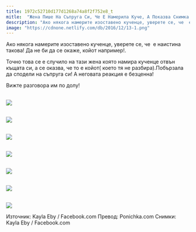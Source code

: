 ```yaml
---
title: 1972c52710d177d1268a74a8f2f752e8_t
mitle:  "Жена Пише На Съпруга Си, Че Е Намерила Куче, А Показва Снимка На Койот, Съпруга Избухва!"
description: "Ако някога намерите изоставено кученце, уверете се, че  е наистина такова! Да не би да се окаже, койот например!. Точно това се е случило на тази жена която намира куч"
image: "https://cdnone.netlify.com/db/2016/12/13-1.png"
---
```


 <p>Ако някога намерите изоставено кученце, уверете се, че  е наистина такова! Да не би да се окаже, койот например!.</p>      <p>Точно това се е случило на тази жена която намира кученце отвън къщата си, а се оказва, че то е койот( което тя не разбира).Побързала да сподели на съпруга си! А неговата реакция е безценна!</p>  <p>Вижте разговора им по долу!</p> <p> <br/><img src="https://cdnone.netlify.com/db/2016/12/13-1.png"/></p>      <p> <br/><img src="https://cdnone.netlify.com/db/2016/12/14.png"/></p>  <p> <br/><img src="https://cdnone.netlify.com/db/2016/12/15.png"/></p> <p> <br/><img src="https://cdnone.netlify.com/db/2016/12/16.png"/></p>  <p> <br/><img src="https://cdnone.netlify.com/db/2016/12/17.png"/></p>      <p> <br/><img src="https://cdnone.netlify.com/db/2016/12/18-1.png"/></p> <p> <br/><img src="https://cdnone.netlify.com/db/2016/12/19-1.png"/></p> <p>Източник: Kayla Eby / Facebook.com  Превод: Ponichka.com Снимки: Kayla Eby / Facebook.com</p>       